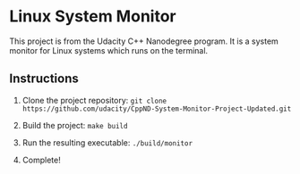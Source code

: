 # Linux System Monitor

This project is from the Udacity C++ Nanodegree program. It is a system monitor for Linux systems which runs on the terminal. 

## Instructions

1. Clone the project repository: `git clone https://github.com/udacity/CppND-System-Monitor-Project-Updated.git`

2. Build the project: `make build`

3. Run the resulting executable: `./build/monitor`

4. Complete!
